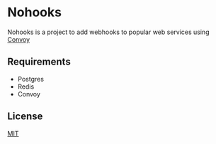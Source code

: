 # Nohooks
Nohooks is a project to add webhooks to popular web services using [Convoy](https://github.com/frain-dev/convoy)

## Requirements
- Postgres
- Redis
- Convoy

## License
[MIT](https://github.com/frain-dev/nohooks-backend/blob/main/LICENSE) 
